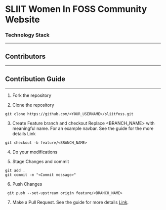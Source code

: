 # SLIIT Women In FOSS Community Website 

### Technology Stack

***


## Contributors

***

## Contribution Guide

***

1. Fork the repository

2. Clone the repository

  ```
 git clone https://github.com/<YOUR_USERNAME>/sliitfoss.git
 
  ```

3. Create Feature branch and checkout Replace <BRANCH_NAME> with meaningful name. For an example navbar. See the guide for the more details Link

```
git checkout -b feature/<BRANCH_NAME>

```

4. Do your modifications

5. Stage Changes and commit

```
git add .
git commit -m "<Commit message>"

```

6. Push Changes

```
 git push --set-upstream origin feature/<BRANCH_NAME>

 ```

7. Make a Pull Request. See the guide for more details [Link](https://docs.github.com/en/pull-requests/collaborating-with-pull-requests/proposing-changes-to-your-work-with-pull-requests/creating-a-pull-request).








